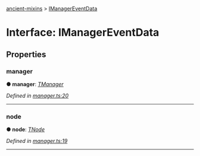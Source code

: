 [ancient-mixins](../README.md) > [IManagerEventData](../interfaces/imanagereventdata.md)



# Interface: IManagerEventData


## Properties
<a id="manager"></a>

###  manager

**●  manager**:  *[TManager](../#tmanager)* 

*Defined in [manager.ts:20](https://github.com/AncientSouls/Mixins/blob/e93701d/src/lib/manager.ts#L20)*





___

<a id="node"></a>

###  node

**●  node**:  *[TNode](../#tnode)* 

*Defined in [manager.ts:19](https://github.com/AncientSouls/Mixins/blob/e93701d/src/lib/manager.ts#L19)*





___


